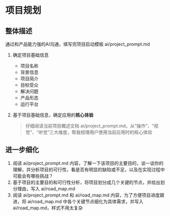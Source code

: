 # 项目规划

## 整体描述

通过和产品能力强的AI沟通，填写完项目启动模板 ai/project_prompt.md

1. 确定项目基础信息

    - 项目名称
    - 背景信息
    - 项目简介
    - 目标受众
    - 解决问题
    - 产品形态
    - 运行平台

2. 基于项目基础信息，确定应用的**核心体验**

    > 仔细阅读当前项目概述文档 ai/project_prompt.md，从“操作”、“视觉”、“听觉”三大维度，帮我梳理用户使用当前应用时的核心体验

## 进一步细化

1. 阅读 ai/project_prompt.md 内容，了解一下该项目的主要目的，谈一谈你的理解，并分析项目的可行性，看是否有明显的缺陷或不足，以及在实现过程中可能会有哪些挑战？
2. 基于项目的主要目的和可行性分析，将项目划分成几个关键的节点，并给出划分理由，写入 ai/road_map.md
3. 阅读 ai/project_prompt.md 和 ai/road_map.md 内容，为了方便项目进度跟进，将 ai/road_map.md 中各个关键节点细化为具体需求，并写入 ai/road_map.md，样式不用太复杂
